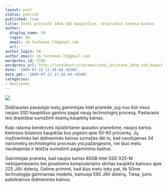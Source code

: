 ```yaml
---
layout: post
status: publish
published: true
title: Intel pristatė 34nm SSD kaupiklius, drastiškai krenta kainos
author:
  display_name: SB
  login: SB
  email: sb.technews.lt@gmail.com
  url: ''
author_login: SB
author_email: sb.technews.lt@gmail.com
wordpress_id: 3786
wordpress_url: http://localhost/site/new/intel_pristate_34nm_ssd_kaupiklius_drastiskai_krenta_kainos/
date: '2009-07-22 11:38:44 +0300'
date_gmt: '2009-07-22 11:38:44 +0300'
categories:
- Naujienos
---
```

<div class="imgright"><img src="http://tbn3.google.com/images?q=tbn:RvTHWLP6M0wAGM:http://blog.whitesites.com/blogs/medium/Intel-SSD-drive_633706555669625130.jpg"  /></div>
<p>Didžiausias pasaulyje lustų gamintojas Intel pranešė, jog nuo šiol visus naujus SSD kaupiklius gamins pagal naują technologinį procesą. Pastarasis leis drastiškai sumažinti esamų kaupiklių kainas.</p>
<p>Kaip rašoma bendrovės išplatintame spaudos pranešime, naujos kartos kietosios būsenos kaupikliai bus pigesni apie 50-60 procentų. Jų mažmeninės bei didmeninės kainos sumažės dėl to, kad naudojamas 34 nanometrų technologinis procesas yra pažangesnis, nei šiuo metu naudojamas ir leidžia sumažinti pagaminimo kaštus.</p>
<p>Gamintojas praneša, kad naujos kartos 80GB Intel SSD X25-M nešiojamiesiems bei įprastiems kompiuteriams skirtas kaupiklis kainuos apie 225 JAV dolerių. Galime priminti, kad šiuo metu toks pat, tik 50nm technologija gaminamas modelis, kainuoja 590 JAV dolerių. Tiesa, jums pateikiamos didmeninės kainos.</p>
